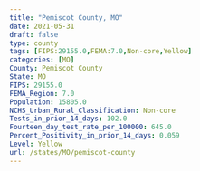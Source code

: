 ```yaml
---
title: "Pemiscot County, MO"
date: 2021-05-31
draft: false
type: county
tags: [FIPS:29155.0,FEMA:7.0,Non-core,Yellow]
categories: [MO]
County: Pemiscot County
State: MO
FIPS: 29155.0
FEMA_Region: 7.0
Population: 15805.0
NCHS_Urban_Rural_Classification: Non-core
Tests_in_prior_14_days: 102.0
Fourteen_day_test_rate_per_100000: 645.0
Percent_Positivity_in_prior_14_days: 0.059
Level: Yellow
url: /states/MO/pemiscot-county
---
```



